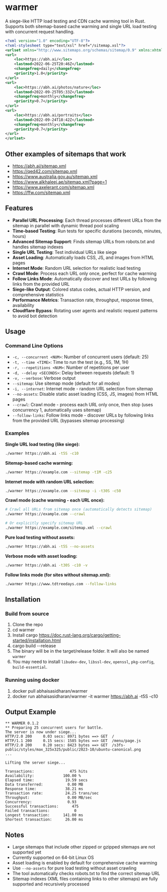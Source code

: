 # warmer
A siege-like HTTP load testing and CDN cache warming tool in Rust. Supports both sitemap-based cache warming and single URL load testing with concurrent request handling.

```xml
<?xml version="1.0" encoding="UTF-8"?>
<?xml-stylesheet type="text/xsl" href="/sitemap.xsl"?>
<urlset xmlns="http://www.sitemaps.org/schemas/sitemap/0.9" xmlns:xhtml="http://www.w3.org/1999/xhtml">
<url>
    <loc>https://abh.ai/</loc>
    <lastmod>2022-06-25T20:46Z</lastmod>
    <changefreq>daily</changefreq>
    <priority>1.0</priority>
</url>
<url>
    <loc>https://abh.ai/photos/nature</loc>
    <lastmod>2022-09-25T05:33Z</lastmod>
    <changefreq>monthly</changefreq>
    <priority>0.7</priority>
</url>
<url>
    <loc>https://abh.ai/portraits</loc>
    <lastmod>2022-09-24T18:42Z</lastmod>
    <changefreq>monthly</changefreq>
    <priority>0.7</priority>
</url>
</urlset>
```

## Other examples of sitemaps that work

- https://abh.ai/sitemap.xml
- https://qed42.com/sitemap.xml
- https://www.australia.gov.au/sitemap.xml
- https://www.alkhaleej.ae/sitemap.xml?page=1
- https://www.axelerant.com/sitemap.xml
- https://ffw.com/sitemap.xml

## Features

- **Parallel URL Processing**: Each thread processes different URLs from the sitemap in parallel with dynamic thread pool scaling
- **Time-based Testing**: Run tests for specific durations (seconds, minutes, hours)
- **Advanced Sitemap Support**: Finds sitemap URLs from robots.txt and handles sitemap indexes
- **Single URL Testing**: Test individual URLs like siege
- **Asset Loading**: Automatically loads CSS, JS, and images from HTML pages
- **Internet Mode**: Random URL selection for realistic load testing
- **Crawl Mode**: Process each URL only once, perfect for cache warming
- **Follow Links Mode**: Automatically discover and test URLs by following links from the provided URL
- **Siege-like Output**: Colored status codes, actual HTTP version, and comprehensive statistics
- **Performance Metrics**: Transaction rate, throughput, response times, availability
- **Cloudflare Bypass**: Rotating user agents and realistic request patterns to avoid bot detection

## Usage

### Command Line Options

- `-c, --concurrent <NUM>`: Number of concurrent users (default: 25)
- `-t, --time <TIME>`: Time to run the test (e.g., 5S, 1M, 1H)
- `-r, --repetitions <NUM>`: Number of repetitions per user
- `-d, --delay <SECONDS>`: Delay between requests (default: 1)
- `-v, --verbose`: Verbose output
- `--sitemap`: Use sitemap mode (default for all modes)
- `-i, --internet`: Internet mode - random URL selection from sitemap
- `--no-assets`: Disable static asset loading (CSS, JS, images) from HTML pages
- `--crawl`: Crawl mode - process each URL only once, then stop (uses concurrency 1, automatically uses sitemap)
- `--follow-links`: Follow links mode - discover URLs by following links from the provided URL (bypasses sitemap processing)

### Examples

**Single URL load testing (like siege):**
```bash
./warmer https://abh.ai -t5S -c10
```

**Sitemap-based cache warming:**
```bash
./warmer https://example.com --sitemap -t1M -c25
```

**Internet mode with random URL selection:**
```bash
./warmer https://example.com --sitemap -i -t30S -c50
```

**Crawl mode (cache warming - each URL once):**
```bash
# Crawl all URLs from sitemap once (automatically detects sitemap)
./warmer https://example.com --crawl

# Or explicitly specify sitemap URL
./warmer https://example.com/sitemap.xml --crawl
```

**Pure load testing without assets:**
```bash
./warmer https://abh.ai -t5S --no-assets
```

**Verbose mode with asset loading:**
```bash
./warmer https://abh.ai -t30S -c10 -v
```

**Follow links mode (for sites without sitemap.xml):**
```bash
./warmer https://www.tdtreedays.com --follow-links
```

## Installation

### Build from source
1. Clone the repo
2. cd warmer
3. Install cargo https://doc.rust-lang.org/cargo/getting-started/installation.html
4. cargo build --release
5. The binary will be in the target/release folder. It will also be named `warmer`
6. You may need to install `libudev-dev`, `libssl-dev`, `openssl`, `pkg-config`, `build-essential`.

### Running using docker
1. docker pull abhaisasidharan/warmer
2. docker run abhaisasidharan/warmer -it warmer https://abh.ai -t5S -c10

## Output Example

```
** WARMER 0.1.2
** Preparing 25 concurrent users for battle.
The server is now under siege...
HTTP/2.0 200     0.03 secs: 8971 bytes ==> GET  /
HTTP/1.1 200     0.15 secs: 1585 bytes ==> GET  /menu/page.js
HTTP/2.0 200     0.20 secs: 8423 bytes ==> GET  /s3fs-public/styles/max_325x325/public/2023-10/ubuntu-canonical.png
...

Lifting the server siege...

Transactions:                475 hits
Availability:             100.00 %
Elapsed time:              19.59 secs
Data transferred:           0.00 MB
Response time:             38.21 ms
Transaction rate:          24.25 trans/sec
Throughput:                 0.00 MB/sec
Concurrency:                0.93
Successful transactions:      475
Failed transactions:           0
Longest transaction:      141.00 ms
Shortest transaction:      26.00 ms
```

## Notes
- Large sitemaps that include other zipped or gzipped sitemaps are not supported yet
- Currently supported on 64-bit Linux OS
- Asset loading is enabled by default for comprehensive cache warming
- Use `--no-assets` for pure load testing without asset crawling
- The tool automatically checks robots.txt to find the correct sitemap URL
- Sitemap indexes (XML files containing links to other sitemaps) are fully supported and recursively processed
